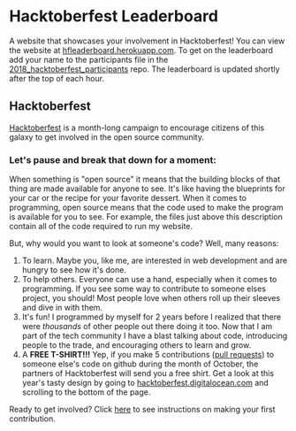 # Hacktoberfest Leaderboard

A website that showcases your involvement in Hacktoberfest! You can view the website at [hfleaderboard.herokuapp.com](https://hfleaderboard.herokuapp.com/). To get on the leaderboard add your name to the participants file in the [2018_hacktoberfest_participants](https://github.com/austinwk/2018_hacktoberfest_participants) repo. The leaderboard is updated shortly after the top of each hour.

## Hacktoberfest

[Hacktoberfest](https://hacktoberfest.digitalocean.com/) is a month-long campaign to encourage citizens of this galaxy to get involved in the open source community.

### Let's pause and break that down for a moment:

When something is "open source" it means that the building blocks of that thing are made available for anyone to see. It's like having the blueprints for your car or the recipe for your favorite dessert. When it comes to programming, open source means that the code used to make the program is available for you to see. For example, the files just above this description contain all of the code required to run my website.

But, why would you want to look at someone's code? Well, many reasons:

1. To learn. Maybe you, like me, are interested in web development and are hungry to see how it's done.
2. To help others. Everyone can use a hand, especially when it comes to programming. If you see some way to contribute to someone elses project, you should! Most people love when others roll up their sleeves and dive in with them.
3. It's fun! I programmed by myself for 2 years before I realized that there were _thousands_ of other people out there doing it too. Now that I am part of the tech community I have a blast talking about code, introducing people to the trade, and encouraging others to learn and grow.
4. A **FREE T-SHIRT!!!** Yep, if you make 5 contributions ([pull requests](https://www.digitalocean.com/community/tutorials/how-to-create-a-pull-request-on-github)) to someone else's code on github during the month of October, the partners of Hacktoberfest will send you a free shirt. Get a look at this year's tasty design by going to [hacktoberfest.digitalocean.com](https://hacktoberfest.digitalocean.com/) and scrolling to the bottom of the page.

Ready to get involved? Click [here](https://github.com/austinwk/2018_hacktoberfest_participants) to see instructions on making your first contribution.
